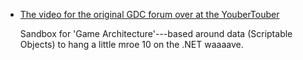 * [The video for the original GDC forum over at the YouberTouber ](https://www.youtube.com/watch?v=raQ3iHhE_Kk)

  Sandbox for 'Game Architecture'---based around data (Scriptable Objects) to hang a little mroe 10 on the .NET waaaave.
